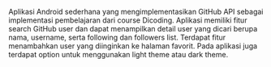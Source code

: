 Aplikasi Android sederhana yang mengimplementasikan GitHub API sebagai implementasi pembelajaran dari course Dicoding. Aplikasi memiliki fitur search GitHub user dan dapat menampilkan detail user yang dicari berupa nama, username, serta following dan followers list. Terdapat fitur menambahkan user yang diinginkan ke halaman favorit. Pada aplikasi juga terdapat option untuk menggunakan light theme atau dark theme.
